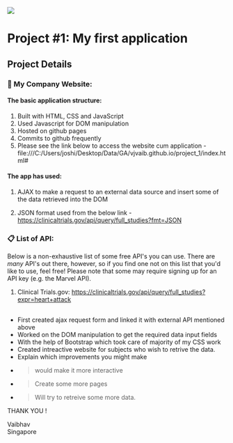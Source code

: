 ![](/ga_cog.png)

# Project #1: My first application

## Project Details

### &#x1F534; My Company Website:

#### The basic application structure:

  1. Built with HTML, CSS and JavaScript
  2. Used Javascript for DOM manipulation
  3. Hosted on github pages<br>
  4. Commits to github frequently<br>
  5. Please see the link below to access the website cum application -
  file:///C:/Users/joshi/Desktop/Data/GA/vjvaib.github.io/project_1/index.html# 


#### The app has used:

  1. AJAX to make a request to an external data source and insert some of the data retrieved into the DOM
   
  2. JSON format used from the below link -
   https://clinicaltrials.gov/api/query/full_studies?fmt=JSON



### 📋 List of API:

Below is a non-exhaustive list of some free API's you can use. There are _many_ API's out there, however, so if you find one not on this list that you'd like to use, feel free! Please note that some may require signing up for an API key (e.g. the Marvel API).

  1. Clinical Trials.gov: https://clinicaltrials.gov/api/query/full_studies?expr=heart+attack
  


## 


* First created ajax request form and linked it with external API mentioned above
* Worked on the DOM manipulation to get the required data input fields
* With the help of Bootstrap which took care of majority of my CSS work
* Created intreactive website for subjects who wish to retrive the data.
* Explain which improvements you might make
* > would make it more interactive
* > Create some more pages
* > Will try to retreive some more data.
  



THANK YOU !

Vaibhav 
<br>
Singapore